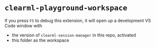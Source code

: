 # `clearml-playground-workspace`

If you press `F5` to debug this extension, it will open up a development VS Code window
with 

- the version of `clearml-session-manager` in this repo, activated
- this folder as the workspace
